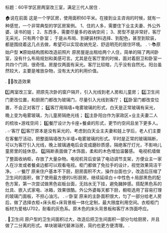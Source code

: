 标题：60平学区房两室改三室，满足三代人居住
.
	
🏠说在前面
这是一个学区房，使用面积60平米。在接到业主咨询的时候，就有一种感觉，一个非常典型的学区房案例。
1、住的人多，需要住下业主夫妻、外公外婆、读书的娃；
2、东西多，需要尽量多的收纳空间；
3、房型不是非常好，客厅无采光，只有两个卧室；
于是从布局、到硬装材料选择、到配色，甚至到软装，都是围绕着这几点去做，希望可以实现收纳充足、舒适明亮的居住环境。
.
✨📚原始户型
❌原始结构图和改造前照片 原房屋是出租给两个人住，简单的隔了两间卧室，没有什么布局规划和美感可言。尤其是在客厅里的时候，面对着厨卫和卧室一共四个门洞，很奇怪。房屋仅两面有采光。客厅比较暗，几乎没有自然光。阳台虽然较大，主要是堆放杂物，没有太大的利用价值。
 
.
🌈🌸改造效果

1️⃣两室改三室，把原先次卧的窗户隔开，引入光线到老人房和儿童房；
2️⃣卫生间门更改位置，和厨房门都改为玻璃门，尽量引入光线到客厅； 
3️⃣卧室门都改变位置，不会正对客厅；
4️⃣客厅用隔墙+电雾玻璃的形式，白天是正常玻璃有采光，晚上变为电雾玻璃，为儿童房隔绝光线；
5️⃣主卧阳台作为家政区+业主夫妻二人的梳妆+游戏空间；
6️⃣餐厅设计为卡座+餐桌的形式，更节约空间且坐下更多人。
.
✅客厅
1️⃣客厅原本是没有采光的，考虑到白天业主夫妻和娃上学后，老人们主要在客餐厅活动，把整面隔墙改为半墙+电雾玻璃的形式。平时是正常的玻璃隔断，可以为客厅引入光线，晚上玻璃通电后会变成磨砂质感，隔绝客厅灯光，不影响儿童房里的娃休息。
2️⃣隔断表面做了木饰面，柔和的木色增加温馨感。 电视机墙做了整面收纳柜，存放了大量杂物。电视机背后安装了电动调节支架，方便业主一家人在沙发或者餐桌边都可以观看电视。柜门都做了免拉手的设计，视觉效果简洁干净。
.
✅餐厅
原来住户基本不下厨，厨房面积不大，操作台面也少，改造后压缩了卫生间的面积，做了使用最方便的U形厨房。继续延续白＋中性色＋局部黑色的配色方案，第一次尝试做黑色岩板台面，无挡水无下挂，避免臃肿感。搭配黑色系的灶具、嵌入式家电、冰箱，效果很酷。外公外婆每天都下厨，橱柜选用了容易打理的玻璃门面板，不担心油污。
.
✅卧室
原来的主卧面积很大，匀了一部分给老人房后，做了选择衣柜+床头柜+床背景板一体化定制，最大限度利用空间。衣柜柜门板材为爱格U702，耐看的灰色系。原木色的床头背景板和客厅木饰面呼应。

.
🚾卫生间
原户型的卫生间面积过大，改造后把卫生间面积一部分匀给厨房，并且做了二分离的形式。单块玻璃代替淋浴房，简约也更方便清理。
.